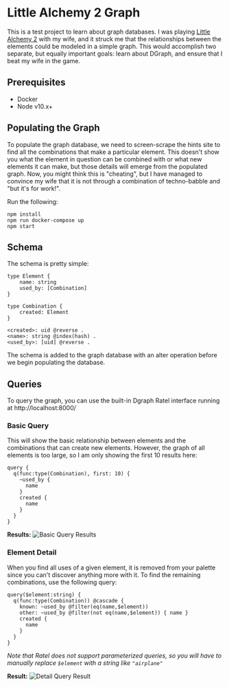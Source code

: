 # Little Alchemy 2 Graph

This is a test project to learn about graph databases. I was playing [Little Alchemy 2](https://www.littlealchemy2.com/) with my wife, and it struck me that the relationships between the elements could be modeled in a simple graph. This would accomplish two separate, but equally important goals: learn about DGraph, and ensure that I beat my wife in the game.

## Prerequisites

- Docker
- Node v10.x+

## Populating the Graph

To populate the graph database, we need to screen-scrape the hints site to find all the combinations that make a particular element. This doesn't show you what the element in question can be combined with or what new elements it can make, but those details will emerge from the populated graph. Now, you might think this is "cheating", but I have managed to convince my wife that it is not through a combination of techno-babble and "but it's for work!".

Run the following:

```
npm install
npm run docker-compose up
npm start
```

## Schema

The schema is pretty simple:

```
type Element {
    name: string
    used_by: [Combination]
}

type Combination {
    created: Element
}

<created>: uid @reverse .
<name>: string @index(hash) .
<used_by>: [uid] @reverse .
```

The schema is added to the graph database with an alter operation before we begin populating the database.

## Queries

To query the graph, you can use the built-in Dgraph Ratel interface running at http://localhost:8000/

### Basic Query

This will show the basic relationship between elements and the combinations that can create new elements. However, the graph of all elements is too large, so I am only showing the first 10 results here:

```
query {
  q(func:type(Combination), first: 10) {
    ~used_by {
      name
    }
    created {
      name
    }
  }
}
```

**Results:**
![Basic Query Results](https://i.imgur.com/IV0ahWw.png)

### Element Detail

When you find all uses of a given element, it is removed from your palette since you can't discover anything more with it. To find the remaining combinations, use the following query:

```
query($element:string) {
  q(func:type(Combination)) @cascade {
    known: ~used_by @filter(eq(name,$element))
    other: ~used_by @filter(not eq(name,$element)) { name }
    created {
      name
    }
  }
}
```

_Note that Ratel does not support parameterized queries, so you will have to manually replace `$element` with a string like `"airplane"`_

**Result:**
![Detail Query Result](https://i.imgur.com/LNfyMBw.png)
